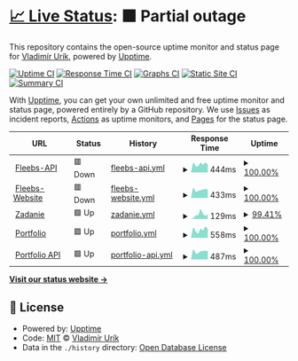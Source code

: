 # [📈 Live Status](https://status.gggedr.xyz): <!--live status--> **🟧 Partial outage**

This repository contains the open-source uptime monitor and status page for [Vladimír Urík](https://status.gggedr.xyz), powered by [Upptime](https://github.com/upptime/upptime).

[![Uptime CI](https://github.com/Vladimir-Urik/status/workflows/Uptime%20CI/badge.svg)](https://github.com/Vladimir-Urik/status/actions?query=workflow%3A%22Uptime+CI%22)
[![Response Time CI](https://github.com/Vladimir-Urik/status/workflows/Response%20Time%20CI/badge.svg)](https://github.com/Vladimir-Urik/status/actions?query=workflow%3A%22Response+Time+CI%22)
[![Graphs CI](https://github.com/Vladimir-Urik/status/workflows/Graphs%20CI/badge.svg)](https://github.com/Vladimir-Urik/status/actions?query=workflow%3A%22Graphs+CI%22)
[![Static Site CI](https://github.com/Vladimir-Urik/status/workflows/Static%20Site%20CI/badge.svg)](https://github.com/Vladimir-Urik/status/actions?query=workflow%3A%22Static+Site+CI%22)
[![Summary CI](https://github.com/Vladimir-Urik/status/workflows/Summary%20CI/badge.svg)](https://github.com/Vladimir-Urik/status/actions?query=workflow%3A%22Summary+CI%22)

With [Upptime](https://upptime.js.org), you can get your own unlimited and free uptime monitor and status page, powered entirely by a GitHub repository. We use [Issues](https://github.com/Vladimir-Urik/status/issues) as incident reports, [Actions](https://github.com/Vladimir-Urik/status/actions) as uptime monitors, and [Pages](https://status.gggedr.xyz) for the status page.

<!--start: status pages-->
<!-- This summary is generated by Upptime (https://github.com/upptime/upptime) -->
<!-- Do not edit this manually, your changes will be overwritten -->
<!-- prettier-ignore -->
| URL | Status | History | Response Time | Uptime |
| --- | ------ | ------- | ------------- | ------ |
| <img alt="" src="https://icons.duckduckgo.com/ip3/api.fleebs.gg.ico" height="13"> [Fleebs-API](https://api.fleebs.gg/) | 🟥 Down | [fleebs-api.yml](https://github.com/Vladimir-Urik/status/commits/HEAD/history/fleebs-api.yml) | <details><summary><img alt="Response time graph" src="./graphs/fleebs-api/response-time-week.png" height="20"> 444ms</summary><br><a href="https://status.gggedr.lol/history/fleebs-api"><img alt="Response time 494" src="https://img.shields.io/endpoint?url=https%3A%2F%2Fraw.githubusercontent.com%2FVladimir-Urik%2Fstatus%2FHEAD%2Fapi%2Ffleebs-api%2Fresponse-time.json"></a><br><a href="https://status.gggedr.lol/history/fleebs-api"><img alt="24-hour response time 567" src="https://img.shields.io/endpoint?url=https%3A%2F%2Fraw.githubusercontent.com%2FVladimir-Urik%2Fstatus%2FHEAD%2Fapi%2Ffleebs-api%2Fresponse-time-day.json"></a><br><a href="https://status.gggedr.lol/history/fleebs-api"><img alt="7-day response time 444" src="https://img.shields.io/endpoint?url=https%3A%2F%2Fraw.githubusercontent.com%2FVladimir-Urik%2Fstatus%2FHEAD%2Fapi%2Ffleebs-api%2Fresponse-time-week.json"></a><br><a href="https://status.gggedr.lol/history/fleebs-api"><img alt="30-day response time 441" src="https://img.shields.io/endpoint?url=https%3A%2F%2Fraw.githubusercontent.com%2FVladimir-Urik%2Fstatus%2FHEAD%2Fapi%2Ffleebs-api%2Fresponse-time-month.json"></a><br><a href="https://status.gggedr.lol/history/fleebs-api"><img alt="1-year response time 494" src="https://img.shields.io/endpoint?url=https%3A%2F%2Fraw.githubusercontent.com%2FVladimir-Urik%2Fstatus%2FHEAD%2Fapi%2Ffleebs-api%2Fresponse-time-year.json"></a></details> | <details><summary><a href="https://status.gggedr.lol/history/fleebs-api">100.00%</a></summary><a href="https://status.gggedr.lol/history/fleebs-api"><img alt="All-time uptime 100.00%" src="https://img.shields.io/endpoint?url=https%3A%2F%2Fraw.githubusercontent.com%2FVladimir-Urik%2Fstatus%2FHEAD%2Fapi%2Ffleebs-api%2Fuptime.json"></a><br><a href="https://status.gggedr.lol/history/fleebs-api"><img alt="24-hour uptime 100.00%" src="https://img.shields.io/endpoint?url=https%3A%2F%2Fraw.githubusercontent.com%2FVladimir-Urik%2Fstatus%2FHEAD%2Fapi%2Ffleebs-api%2Fuptime-day.json"></a><br><a href="https://status.gggedr.lol/history/fleebs-api"><img alt="7-day uptime 100.00%" src="https://img.shields.io/endpoint?url=https%3A%2F%2Fraw.githubusercontent.com%2FVladimir-Urik%2Fstatus%2FHEAD%2Fapi%2Ffleebs-api%2Fuptime-week.json"></a><br><a href="https://status.gggedr.lol/history/fleebs-api"><img alt="30-day uptime 100.00%" src="https://img.shields.io/endpoint?url=https%3A%2F%2Fraw.githubusercontent.com%2FVladimir-Urik%2Fstatus%2FHEAD%2Fapi%2Ffleebs-api%2Fuptime-month.json"></a><br><a href="https://status.gggedr.lol/history/fleebs-api"><img alt="1-year uptime 100.00%" src="https://img.shields.io/endpoint?url=https%3A%2F%2Fraw.githubusercontent.com%2FVladimir-Urik%2Fstatus%2FHEAD%2Fapi%2Ffleebs-api%2Fuptime-year.json"></a></details>
| <img alt="" src="https://icons.duckduckgo.com/ip3/fleebs.gg.ico" height="13"> [Fleebs-Website](https://fleebs.gg/) | 🟥 Down | [fleebs-website.yml](https://github.com/Vladimir-Urik/status/commits/HEAD/history/fleebs-website.yml) | <details><summary><img alt="Response time graph" src="./graphs/fleebs-website/response-time-week.png" height="20"> 433ms</summary><br><a href="https://status.gggedr.lol/history/fleebs-website"><img alt="Response time 447" src="https://img.shields.io/endpoint?url=https%3A%2F%2Fraw.githubusercontent.com%2FVladimir-Urik%2Fstatus%2FHEAD%2Fapi%2Ffleebs-website%2Fresponse-time.json"></a><br><a href="https://status.gggedr.lol/history/fleebs-website"><img alt="24-hour response time 554" src="https://img.shields.io/endpoint?url=https%3A%2F%2Fraw.githubusercontent.com%2FVladimir-Urik%2Fstatus%2FHEAD%2Fapi%2Ffleebs-website%2Fresponse-time-day.json"></a><br><a href="https://status.gggedr.lol/history/fleebs-website"><img alt="7-day response time 433" src="https://img.shields.io/endpoint?url=https%3A%2F%2Fraw.githubusercontent.com%2FVladimir-Urik%2Fstatus%2FHEAD%2Fapi%2Ffleebs-website%2Fresponse-time-week.json"></a><br><a href="https://status.gggedr.lol/history/fleebs-website"><img alt="30-day response time 431" src="https://img.shields.io/endpoint?url=https%3A%2F%2Fraw.githubusercontent.com%2FVladimir-Urik%2Fstatus%2FHEAD%2Fapi%2Ffleebs-website%2Fresponse-time-month.json"></a><br><a href="https://status.gggedr.lol/history/fleebs-website"><img alt="1-year response time 447" src="https://img.shields.io/endpoint?url=https%3A%2F%2Fraw.githubusercontent.com%2FVladimir-Urik%2Fstatus%2FHEAD%2Fapi%2Ffleebs-website%2Fresponse-time-year.json"></a></details> | <details><summary><a href="https://status.gggedr.lol/history/fleebs-website">100.00%</a></summary><a href="https://status.gggedr.lol/history/fleebs-website"><img alt="All-time uptime 100.00%" src="https://img.shields.io/endpoint?url=https%3A%2F%2Fraw.githubusercontent.com%2FVladimir-Urik%2Fstatus%2FHEAD%2Fapi%2Ffleebs-website%2Fuptime.json"></a><br><a href="https://status.gggedr.lol/history/fleebs-website"><img alt="24-hour uptime 100.00%" src="https://img.shields.io/endpoint?url=https%3A%2F%2Fraw.githubusercontent.com%2FVladimir-Urik%2Fstatus%2FHEAD%2Fapi%2Ffleebs-website%2Fuptime-day.json"></a><br><a href="https://status.gggedr.lol/history/fleebs-website"><img alt="7-day uptime 100.00%" src="https://img.shields.io/endpoint?url=https%3A%2F%2Fraw.githubusercontent.com%2FVladimir-Urik%2Fstatus%2FHEAD%2Fapi%2Ffleebs-website%2Fuptime-week.json"></a><br><a href="https://status.gggedr.lol/history/fleebs-website"><img alt="30-day uptime 100.00%" src="https://img.shields.io/endpoint?url=https%3A%2F%2Fraw.githubusercontent.com%2FVladimir-Urik%2Fstatus%2FHEAD%2Fapi%2Ffleebs-website%2Fuptime-month.json"></a><br><a href="https://status.gggedr.lol/history/fleebs-website"><img alt="1-year uptime 100.00%" src="https://img.shields.io/endpoint?url=https%3A%2F%2Fraw.githubusercontent.com%2FVladimir-Urik%2Fstatus%2FHEAD%2Fapi%2Ffleebs-website%2Fuptime-year.json"></a></details>
| <img alt="" src="https://icons.duckduckgo.com/ip3/zadanie-urik.vercel.app.ico" height="13"> [Zadanie](https://zadanie-urik.vercel.app/) | 🟩 Up | [zadanie.yml](https://github.com/Vladimir-Urik/status/commits/HEAD/history/zadanie.yml) | <details><summary><img alt="Response time graph" src="./graphs/zadanie/response-time-week.png" height="20"> 129ms</summary><br><a href="https://status.gggedr.lol/history/zadanie"><img alt="Response time 209" src="https://img.shields.io/endpoint?url=https%3A%2F%2Fraw.githubusercontent.com%2FVladimir-Urik%2Fstatus%2FHEAD%2Fapi%2Fzadanie%2Fresponse-time.json"></a><br><a href="https://status.gggedr.lol/history/zadanie"><img alt="24-hour response time 119" src="https://img.shields.io/endpoint?url=https%3A%2F%2Fraw.githubusercontent.com%2FVladimir-Urik%2Fstatus%2FHEAD%2Fapi%2Fzadanie%2Fresponse-time-day.json"></a><br><a href="https://status.gggedr.lol/history/zadanie"><img alt="7-day response time 129" src="https://img.shields.io/endpoint?url=https%3A%2F%2Fraw.githubusercontent.com%2FVladimir-Urik%2Fstatus%2FHEAD%2Fapi%2Fzadanie%2Fresponse-time-week.json"></a><br><a href="https://status.gggedr.lol/history/zadanie"><img alt="30-day response time 114" src="https://img.shields.io/endpoint?url=https%3A%2F%2Fraw.githubusercontent.com%2FVladimir-Urik%2Fstatus%2FHEAD%2Fapi%2Fzadanie%2Fresponse-time-month.json"></a><br><a href="https://status.gggedr.lol/history/zadanie"><img alt="1-year response time 209" src="https://img.shields.io/endpoint?url=https%3A%2F%2Fraw.githubusercontent.com%2FVladimir-Urik%2Fstatus%2FHEAD%2Fapi%2Fzadanie%2Fresponse-time-year.json"></a></details> | <details><summary><a href="https://status.gggedr.lol/history/zadanie">99.41%</a></summary><a href="https://status.gggedr.lol/history/zadanie"><img alt="All-time uptime 99.98%" src="https://img.shields.io/endpoint?url=https%3A%2F%2Fraw.githubusercontent.com%2FVladimir-Urik%2Fstatus%2FHEAD%2Fapi%2Fzadanie%2Fuptime.json"></a><br><a href="https://status.gggedr.lol/history/zadanie"><img alt="24-hour uptime 95.88%" src="https://img.shields.io/endpoint?url=https%3A%2F%2Fraw.githubusercontent.com%2FVladimir-Urik%2Fstatus%2FHEAD%2Fapi%2Fzadanie%2Fuptime-day.json"></a><br><a href="https://status.gggedr.lol/history/zadanie"><img alt="7-day uptime 99.41%" src="https://img.shields.io/endpoint?url=https%3A%2F%2Fraw.githubusercontent.com%2FVladimir-Urik%2Fstatus%2FHEAD%2Fapi%2Fzadanie%2Fuptime-week.json"></a><br><a href="https://status.gggedr.lol/history/zadanie"><img alt="30-day uptime 99.86%" src="https://img.shields.io/endpoint?url=https%3A%2F%2Fraw.githubusercontent.com%2FVladimir-Urik%2Fstatus%2FHEAD%2Fapi%2Fzadanie%2Fuptime-month.json"></a><br><a href="https://status.gggedr.lol/history/zadanie"><img alt="1-year uptime 99.98%" src="https://img.shields.io/endpoint?url=https%3A%2F%2Fraw.githubusercontent.com%2FVladimir-Urik%2Fstatus%2FHEAD%2Fapi%2Fzadanie%2Fuptime-year.json"></a></details>
| <img alt="" src="https://icons.duckduckgo.com/ip3/gggedr.lol.ico" height="13"> [Portfolio](https://gggedr.lol/) | 🟩 Up | [portfolio.yml](https://github.com/Vladimir-Urik/status/commits/HEAD/history/portfolio.yml) | <details><summary><img alt="Response time graph" src="./graphs/portfolio/response-time-week.png" height="20"> 558ms</summary><br><a href="https://status.gggedr.lol/history/portfolio"><img alt="Response time 533" src="https://img.shields.io/endpoint?url=https%3A%2F%2Fraw.githubusercontent.com%2FVladimir-Urik%2Fstatus%2FHEAD%2Fapi%2Fportfolio%2Fresponse-time.json"></a><br><a href="https://status.gggedr.lol/history/portfolio"><img alt="24-hour response time 978" src="https://img.shields.io/endpoint?url=https%3A%2F%2Fraw.githubusercontent.com%2FVladimir-Urik%2Fstatus%2FHEAD%2Fapi%2Fportfolio%2Fresponse-time-day.json"></a><br><a href="https://status.gggedr.lol/history/portfolio"><img alt="7-day response time 558" src="https://img.shields.io/endpoint?url=https%3A%2F%2Fraw.githubusercontent.com%2FVladimir-Urik%2Fstatus%2FHEAD%2Fapi%2Fportfolio%2Fresponse-time-week.json"></a><br><a href="https://status.gggedr.lol/history/portfolio"><img alt="30-day response time 555" src="https://img.shields.io/endpoint?url=https%3A%2F%2Fraw.githubusercontent.com%2FVladimir-Urik%2Fstatus%2FHEAD%2Fapi%2Fportfolio%2Fresponse-time-month.json"></a><br><a href="https://status.gggedr.lol/history/portfolio"><img alt="1-year response time 533" src="https://img.shields.io/endpoint?url=https%3A%2F%2Fraw.githubusercontent.com%2FVladimir-Urik%2Fstatus%2FHEAD%2Fapi%2Fportfolio%2Fresponse-time-year.json"></a></details> | <details><summary><a href="https://status.gggedr.lol/history/portfolio">100.00%</a></summary><a href="https://status.gggedr.lol/history/portfolio"><img alt="All-time uptime 99.85%" src="https://img.shields.io/endpoint?url=https%3A%2F%2Fraw.githubusercontent.com%2FVladimir-Urik%2Fstatus%2FHEAD%2Fapi%2Fportfolio%2Fuptime.json"></a><br><a href="https://status.gggedr.lol/history/portfolio"><img alt="24-hour uptime 100.00%" src="https://img.shields.io/endpoint?url=https%3A%2F%2Fraw.githubusercontent.com%2FVladimir-Urik%2Fstatus%2FHEAD%2Fapi%2Fportfolio%2Fuptime-day.json"></a><br><a href="https://status.gggedr.lol/history/portfolio"><img alt="7-day uptime 100.00%" src="https://img.shields.io/endpoint?url=https%3A%2F%2Fraw.githubusercontent.com%2FVladimir-Urik%2Fstatus%2FHEAD%2Fapi%2Fportfolio%2Fuptime-week.json"></a><br><a href="https://status.gggedr.lol/history/portfolio"><img alt="30-day uptime 100.00%" src="https://img.shields.io/endpoint?url=https%3A%2F%2Fraw.githubusercontent.com%2FVladimir-Urik%2Fstatus%2FHEAD%2Fapi%2Fportfolio%2Fuptime-month.json"></a><br><a href="https://status.gggedr.lol/history/portfolio"><img alt="1-year uptime 99.85%" src="https://img.shields.io/endpoint?url=https%3A%2F%2Fraw.githubusercontent.com%2FVladimir-Urik%2Fstatus%2FHEAD%2Fapi%2Fportfolio%2Fuptime-year.json"></a></details>
| <img alt="" src="https://icons.duckduckgo.com/ip3/api.gggedr.lol.ico" height="13"> [Portfolio API](https://api.gggedr.lol/projects) | 🟩 Up | [portfolio-api.yml](https://github.com/Vladimir-Urik/status/commits/HEAD/history/portfolio-api.yml) | <details><summary><img alt="Response time graph" src="./graphs/portfolio-api/response-time-week.png" height="20"> 487ms</summary><br><a href="https://status.gggedr.lol/history/portfolio-api"><img alt="Response time 502" src="https://img.shields.io/endpoint?url=https%3A%2F%2Fraw.githubusercontent.com%2FVladimir-Urik%2Fstatus%2FHEAD%2Fapi%2Fportfolio-api%2Fresponse-time.json"></a><br><a href="https://status.gggedr.lol/history/portfolio-api"><img alt="24-hour response time 551" src="https://img.shields.io/endpoint?url=https%3A%2F%2Fraw.githubusercontent.com%2FVladimir-Urik%2Fstatus%2FHEAD%2Fapi%2Fportfolio-api%2Fresponse-time-day.json"></a><br><a href="https://status.gggedr.lol/history/portfolio-api"><img alt="7-day response time 487" src="https://img.shields.io/endpoint?url=https%3A%2F%2Fraw.githubusercontent.com%2FVladimir-Urik%2Fstatus%2FHEAD%2Fapi%2Fportfolio-api%2Fresponse-time-week.json"></a><br><a href="https://status.gggedr.lol/history/portfolio-api"><img alt="30-day response time 508" src="https://img.shields.io/endpoint?url=https%3A%2F%2Fraw.githubusercontent.com%2FVladimir-Urik%2Fstatus%2FHEAD%2Fapi%2Fportfolio-api%2Fresponse-time-month.json"></a><br><a href="https://status.gggedr.lol/history/portfolio-api"><img alt="1-year response time 502" src="https://img.shields.io/endpoint?url=https%3A%2F%2Fraw.githubusercontent.com%2FVladimir-Urik%2Fstatus%2FHEAD%2Fapi%2Fportfolio-api%2Fresponse-time-year.json"></a></details> | <details><summary><a href="https://status.gggedr.lol/history/portfolio-api">100.00%</a></summary><a href="https://status.gggedr.lol/history/portfolio-api"><img alt="All-time uptime 93.06%" src="https://img.shields.io/endpoint?url=https%3A%2F%2Fraw.githubusercontent.com%2FVladimir-Urik%2Fstatus%2FHEAD%2Fapi%2Fportfolio-api%2Fuptime.json"></a><br><a href="https://status.gggedr.lol/history/portfolio-api"><img alt="24-hour uptime 100.00%" src="https://img.shields.io/endpoint?url=https%3A%2F%2Fraw.githubusercontent.com%2FVladimir-Urik%2Fstatus%2FHEAD%2Fapi%2Fportfolio-api%2Fuptime-day.json"></a><br><a href="https://status.gggedr.lol/history/portfolio-api"><img alt="7-day uptime 100.00%" src="https://img.shields.io/endpoint?url=https%3A%2F%2Fraw.githubusercontent.com%2FVladimir-Urik%2Fstatus%2FHEAD%2Fapi%2Fportfolio-api%2Fuptime-week.json"></a><br><a href="https://status.gggedr.lol/history/portfolio-api"><img alt="30-day uptime 83.83%" src="https://img.shields.io/endpoint?url=https%3A%2F%2Fraw.githubusercontent.com%2FVladimir-Urik%2Fstatus%2FHEAD%2Fapi%2Fportfolio-api%2Fuptime-month.json"></a><br><a href="https://status.gggedr.lol/history/portfolio-api"><img alt="1-year uptime 93.06%" src="https://img.shields.io/endpoint?url=https%3A%2F%2Fraw.githubusercontent.com%2FVladimir-Urik%2Fstatus%2FHEAD%2Fapi%2Fportfolio-api%2Fuptime-year.json"></a></details>

<!--end: status pages-->

[**Visit our status website →**](https://status.gggedr.xyz)

## 📄 License

- Powered by: [Upptime](https://github.com/upptime/upptime)
- Code: [MIT](./LICENSE) © [Vladimír Urík](https://status.gggedr.xyz)
- Data in the `./history` directory: [Open Database License](https://opendatacommons.org/licenses/odbl/1-0/)
